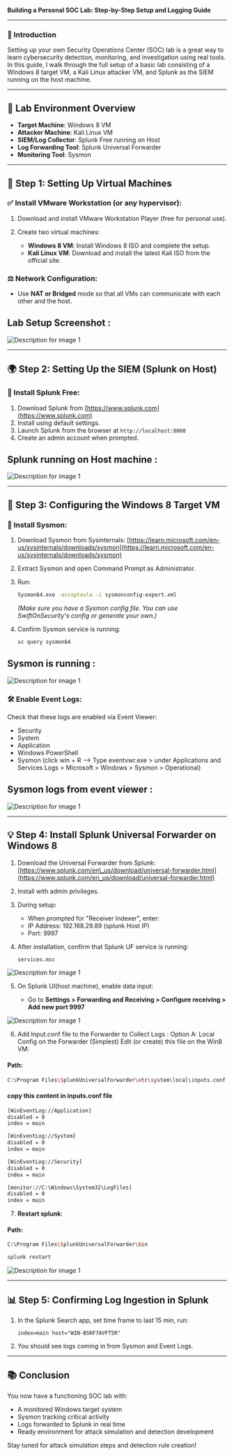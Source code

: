 **Building a Personal SOC Lab: Step-by-Step Setup and Logging Guide**

---

### 📁 Introduction

Setting up your own Security Operations Center (SOC) lab is a great way to learn cybersecurity detection, monitoring, and investigation using real tools. In this guide, I walk through the full setup of a basic lab consisting of a Windows 8 target VM, a Kali Linux attacker VM, and Splunk as the SIEM running on the host machine.

---

## 🚀 Lab Environment Overview

* **Target Machine**: Windows 8 VM
* **Attacker Machine**: Kali Linux VM
* **SIEM/Log Collector**: Splunk Free running on Host
* **Log Forwarding Tool**: Splunk Universal Forwarder
* **Monitoring Tool**: Sysmon

---

## 📅 Step 1: Setting Up Virtual Machines

### ✅ Install VMware Workstation (or any hypervisor):

1. Download and install VMware Workstation Player (free for personal use).
2. Create two virtual machines:

   * **Windows 8 VM**: Install Windows 8 ISO and complete the setup.
   * **Kali Linux VM**: Download and install the latest Kali ISO from the official site.

### ⚖️ Network Configuration:

* Use **NAT or Bridged** mode so that all VMs can communicate with each other and the host.

## Lab Setup Screenshot :
![Description for image 1](../Screenshots/image1.png)

---

## 🌍 Step 2: Setting Up the SIEM (Splunk on Host)

### 🔧 Install Splunk Free:

1. Download Splunk from [https://www.splunk.com](https://www.splunk.com)
2. Install using default settings.
3. Launch Splunk from the browser at `http://localhost:8000`
4. Create an admin account when prompted.

## Splunk running on Host machine :
![Description for image 1](../Screenshots/image.png)

---

## 🚪 Step 3: Configuring the Windows 8 Target VM

### 🔢 Install Sysmon:

1. Download Sysmon from Sysinternals: [https://learn.microsoft.com/en-us/sysinternals/downloads/sysmon](https://learn.microsoft.com/en-us/sysinternals/downloads/sysmon)
2. Extract Sysmon and open Command Prompt as Administrator.
3. Run:

   ```bash
   Sysmon64.exe -accepteula -i sysmonconfig-export.xml
   ```

   *(Make sure you have a Sysmon config file. You can use SwiftOnSecurity's config or generate your own.)*
4. Confirm Sysmon service is running:

   ```bash
   sc query sysmon64
   ```
## Sysmon is running :
![Description for image 1](../Screenshots/image2.png)

### 🛠️ Enable Event Logs:

Check that these logs are enabled via Event Viewer:

* Security
* System
* Application
* Windows PowerShell
* Sysmon (click win + R --> Type eventvwr.exe > under Applications and Services Logs > Microsoft > Windows > Sysmon > Operational)

## Sysmon logs from event viewer :
![Description for image 1](../Screenshots/img3.png)

---

## 💡 Step 4: Install Splunk Universal Forwarder on Windows 8

1. Download the Universal Forwarder from Splunk: [https://www.splunk.com/en\_us/download/universal-forwarder.html](https://www.splunk.com/en_us/download/universal-forwarder.html)
2. Install with admin privileges.
3. During setup:

   * When prompted for "Receiver Indexer", enter:
   * IP Address: 192.168.29.89   (splunk Host IP)
   * Port: 9997

4. After installation, confirm that Splunk UF service is running:

   ```bash
   services.msc
   ```

![Description for image 1](../Screenshots/img4.png)

5. On Splunk UI(host machine), enable data input:

   * Go to **Settings > Forwarding and Receiving > Configure receiving > Add new port 9997**

![Description for image 1](../Screenshots/img5.png) 

6. Add Input.conf file to the Forwarder to Collect Logs :
Option A: Local Config on the Forwarder (Simplest)
Edit (or create) this file on the Win8 VM:

#### Path:
  ```bash
  C:\Program Files\SplunkUniversalForwarder\etc\system\local\inputs.conf
  ```
  #### copy this content in inputs.conf file
   ```bash
   [WinEventLog://Application]
   disabled = 0
   index = main

   [WinEventLog://System]
   disabled = 0
   index = main

   [WinEventLog://Security]
   disabled = 0
   index = main

   [monitor://C:\Windows\System32\LogFiles]
   disabled = 0
   index = main

   ```

7. **Restart splunk**:   
#### Path:
  ```bash
  C:\Program Files\SplunkUniversalForwarder\bin
  ```
  ```bash
  splunk restart
  ```
![Description for image 1](../Screenshots/img.png)  

---

## 📊 Step 5: Confirming Log Ingestion in Splunk

1. In the Splunk Search app, set time frame to last 15 min, run:

   ```spl
   index=main host="WIN-BSKF7AVFT5R"
   ```
2. You should see logs coming in from Sysmon and Event Logs.


---

## 📚 Conclusion

You now have a functioning SOC lab with:

* A monitored Windows target system
* Sysmon tracking critical activity
* Logs forwarded to Splunk in real time
* Ready environment for attack simulation and detection development

Stay tuned for attack simulation steps and detection rule creation!
